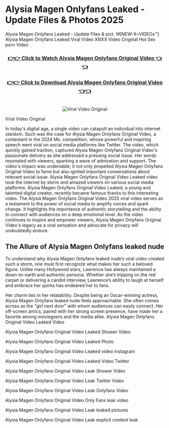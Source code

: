 # Alysia Magen Onlyfans Leaked - Update Files & Photos 2025

Alysia Magen Onlyfans Leaked - Update Files & pict. !#[NEW-X~VIDEOs™] Alysia Magen Onlyfans Leaked Viral Video XNXX Video Original Hot Sex porn Video
<br>
<div align="center">
<h3><a href="https://links2leaks.com?utm_source=alysiamagen&utm_medium=gitlong" rel="nofollow">👉👉 Click to Watch Alysia Magen Onlyfans Original Video 👈👈</a></h3>
<h3><a href="https://links2leaks.com?utm_source=alysiamagen&utm_medium=gitlong" rel="nofollow">👉👉 Click to Download Alysia Magen Onlyfans Original Video 👈👈</a></h3>
<br>
<a href="https://links2leaks.com?utm_source=alysiamagen&utm_medium=gitlong" rel="nofollow"><img src="https://i.ibb.co/Gkj2r4b/banner.png" alt="Viral Video Original" style="max-width: 100%; display: inline-block;" data-target="animated-image.originalImage"></a>
</div>

Viral Video Original

In today's digital age, a single video can catapult an individual into internet stardom. Such was the case for Alysia Magen Onlyfans Original Video, a contestant in the 2024 Ms. competition, whose powerful and inspiring speech went viral on social media platforms like Twitter.
The video, which quickly gained traction, captured Alysia Magen Onlyfans Original Video's passionate delivery as she addressed a pressing social issue. Her words resonated with viewers, sparking a wave of admiration and support. The video's impact was undeniable; it not only propelled Alysia Magen Onlyfans Original Video to fame but also ignited important conversations about relevant social issue.
Alysia Magen Onlyfans Original Video Leaked video took the internet by storm and amazed viewers on various social media platforms. Alysia Magen Onlyfans Original Video Leaked, a young and talented digital creator, recently became famous thanks to this interesting video.
The Alysia Magen Onlyfans Original Video 2025 viral video serves as a testament to the power of social media to amplify voices and spark change. It highlights the importance of authentic storytelling and the ability to connect with audiences on a deep emotional level. As the video continues to inspire and empower viewers, Alysia Magen Onlyfans Original Video's legacy as a viral sensation and advocate for privacy will undoubtedly endure.

<h2>The Allure of Alysia Magen Onlyfans leaked nude</h2>


To understand why Alysia Magen Onlyfans leaked nude’s viral video created such a storm, one must first recognize what makes her such a beloved figure. Unlike many Hollywood stars, Lawrence has always maintained a down-to-earth and authentic persona. Whether she’s tripping on the red carpet or delivering a candid interview, Lawrence’s ability to laugh at herself and embrace her quirks has endeared her to fans.

Her charm lies in her relatability. Despite being an Oscar-winning actress, Alysia Magen Onlyfans leaked nude feels approachable. She often comes across as the "girl next door" with whom audiences can easily connect. Her off-screen antics, paired with her strong screen presence, have made her a favorite among moviegoers and the media alike.
Alysia Magen Onlyfans Original Video Leaked Video

Alysia Magen Onlyfans Original Video Leaked Shower Video

Alysia Magen Onlyfans Original Video Leaked Photo

Alysia Magen Onlyfans Original Video Leaked video instagram

Alysia Magen Onlyfans Original Video Leaked Video Twitter

Alysia Magen Onlyfans Original Video Leak Shower Video

Alysia Magen Onlyfans Original Video Leak Twitter Video

Alysia Magen Onlyfans Original Video Leak Onlyfans Video

Alysia Magen Onlyfans Original Video Only Fans leak video

Alysia Magen Onlyfans Original Video Leak leaked pictures

Alysia Magen Onlyfans Original Video Leak explicit content leak